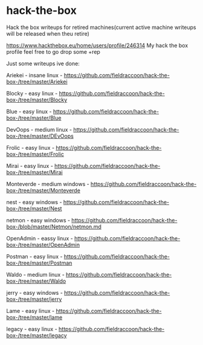 # hack-the-box
Hack the box writeups for retired machines(current active machine writeups will be released when theu retire)

https://www.hackthebox.eu/home/users/profile/246314
My hack the box profile feel free to go drop some +rep

Just some writeups ive done:

Ariekei - insane linux - https://github.com/fieldraccoon/hack-the-box-/tree/master/Ariekei

Blocky - easy linux - https://github.com/fieldraccoon/hack-the-box-/tree/master/Blocky

Blue - easy linux - https://github.com/fieldraccoon/hack-the-box-/tree/master/Blue

DevOops - medium linux - https://github.com/fieldraccoon/hack-the-box-/tree/master/DEvOops

Frolic - easy linux - https://github.com/fieldraccoon/hack-the-box-/tree/master/Frolic

Mirai - easy linux - https://github.com/fieldraccoon/hack-the-box-/tree/master/Mirai

Monteverde - medium windows - https://github.com/fieldraccoon/hack-the-box-/tree/master/Monteverde

nest - easy windows - https://github.com/fieldraccoon/hack-the-box-/tree/master/Nest

netmon - easy windows - https://github.com/fieldraccoon/hack-the-box-/blob/master/Netmon/netmon.md

OpenAdmin - eassy linux - https://github.com/fieldraccoon/hack-the-box-/tree/master/OpenAdmin

Postman - easy linux - https://github.com/fieldraccoon/hack-the-box-/tree/master/Postman

Waldo - medium linux - https://github.com/fieldraccoon/hack-the-box-/tree/master/Waldo

jerry - easy windows - https://github.com/fieldraccoon/hack-the-box-/tree/master/jerry

Lame - easy linux - https://github.com/fieldraccoon/hack-the-box-/tree/master/lame

legacy - easy linux - https://github.com/fieldraccoon/hack-the-box-/tree/master/legacy
